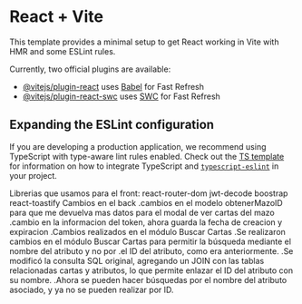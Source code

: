 # React + Vite

This template provides a minimal setup to get React working in Vite with HMR and some ESLint rules.

Currently, two official plugins are available:

- [@vitejs/plugin-react](https://github.com/vitejs/vite-plugin-react/blob/main/packages/plugin-react) uses [Babel](https://babeljs.io/) for Fast Refresh
- [@vitejs/plugin-react-swc](https://github.com/vitejs/vite-plugin-react/blob/main/packages/plugin-react-swc) uses [SWC](https://swc.rs/) for Fast Refresh

## Expanding the ESLint configuration

If you are developing a production application, we recommend using TypeScript with type-aware lint rules enabled. Check out the [TS template](https://github.com/vitejs/vite/tree/main/packages/create-vite/template-react-ts) for information on how to integrate TypeScript and [`typescript-eslint`](https://typescript-eslint.io) in your project.

Librerias que usamos para el front:
    react-router-dom
    jwt-decode
    boostrap
    react-toastify
Cambios en el back
    .cambios en el modelo obtenerMazoID para que me devuelva mas datos para el modal de ver cartas del mazo
    .cambio en la informacion del token, ahora guarda la fecha de creacion y expiracion
    .Cambios realizados en el módulo Buscar Cartas
    .Se realizaron cambios en el módulo Buscar Cartas para permitir la búsqueda mediante el nombre del atributo y no por .el ID del atributo, como era anteriormente.
    .Se modificó la consulta SQL original, agregando un JOIN con las tablas relacionadas cartas y atributos, lo que permite enlazar el ID del atributo con su nombre.
    .Ahora se pueden hacer búsquedas por el nombre del atributo asociado, y ya no se pueden realizar por ID.
    